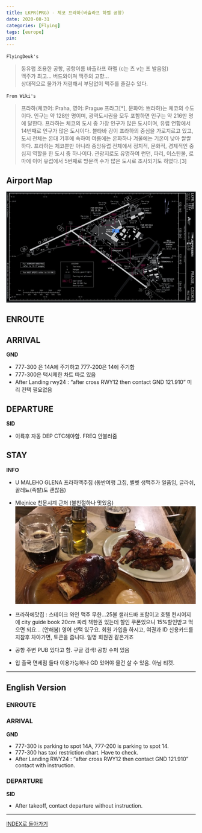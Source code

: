 ```yaml
---
title: LKPR(PRG) - 체코 프라하(바츨라프 하벨 공항)
date: 2020-08-31
categories: [Flying]
tags: [europe]
pin:
---
```


`FlyingDeuk's`
>동유럽 조용한 공항, 공항이름 바츨라프 하멜 (c는 츠 v는 프 발음임)<br>
맥주가 최고... 버드와이져 맥주의 고향... <br>
상대적으로 물가가 저렴해서 부담없이 맥주를 즐길수 있다.

`From Wiki's`
>프라하(체코어: Praha, 영어: Prague 프라그[*], 문화어: 쁘라하)는 체코의 수도이다. 인구는 약 128만 명이며, 광역도시권을 모두 포함하면 인구는 약 216만 명에 달한다. 프라하는 체코의 도시 중 가장 인구가 많은 도시이며, 유럽 연합에서 14번째로 인구가 많은 도시이다. 블타바 강이 프라하의 중심을 가로지르고 있고, 도시 전체는 온대 기후에 속하여 여름에는 온화하나 겨울에는 기온이 낮아 쌀쌀하다.
프라하는 체코뿐만 아니라 중앙유럽 전체에서 정치적, 문화적, 경제적인 중심지 역할을 한 도시 중 하나이다. 관광지로도 유명하여 런던, 파리, 이스탄불, 로마에 이어 유럽에서 5번째로 방문객 수가 많은 도시로 조사되기도 하였다.[3]

## Airport Map
![prg](/img/flying/airport/prg_ap.jpg)

## ENROUTE

## ARRIVAL
**GND**
- 777-300 은 14A에 주기하고 777-200은 14에 주기함
- 777-300은 택시제한 차트 따로 있음
- After Landing rwy24 : “after cross RWY12 then contact GND 121.910” 미리 컨택 필요없음

## DEPARTURE
**SID**
- 이륙후 자동 DEP CTC해야함.  FREQ 안불러줌

## STAY
**INFO**
- U MALEHO GLENA 프라하맥주집 (동반여행 그집, 벨벳 생맥주가 일품임, 글라쉬, 꼴레뇨(족발)도 괜찮음)

- Mlejnice 천문시계 근처 (불친절하나 맛있음)
  ![prg](/img/flying/airport/prg_info.jpg)

- 프라하에맛집 : 스테이크 와인 맥주 무한...25불 샐러드바 포함이고 호텔 컨시어지에 city guide book 20cm 짜리 책한권 있는데 할인 쿠폰있으니 15%할인받고 먹으면 되요... (안해봄) 영어 선택 있구요. 회원 가입을 하시고, 여권과 ID 신용카드를 지참후 차아가면, 토큰을 줍니다. 일명 회원권 같은거죠

- 공항 주변 PUB 있다고 함. 구글 검색! 공항 수퍼 있음

- 입 출국 면세점 둘다 이용가능하나 GD 있어야 물건 살 수 있음. 아님 티켓.

---------
## English Version

### ENROUTE

### ARRIVAL
**GND**
- 777-300 is parking to spot 14A, 777-200 is parking to spot 14.
- 777-300 has taxi restriction chart. Have to check.
- After Landing RWY24 : “after cross RWY12 then contact GND 121.910” contact with instruction.

### DEPARTURE
**SID**
- After takeoff, contact departure without instruction.

----

[INDEX로 돌아가기](/posts/EuropeRusia/)
